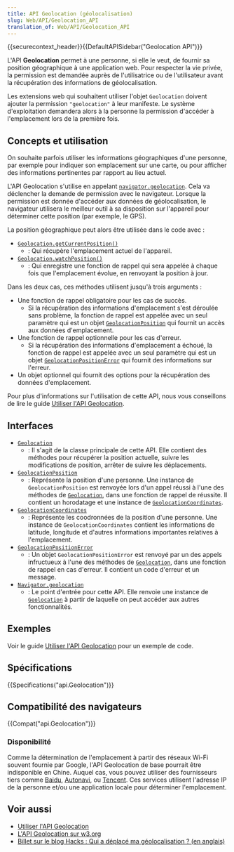 ```yaml
---
title: API Geolocation (géolocalisation)
slug: Web/API/Geolocation_API
translation_of: Web/API/Geolocation_API
---
```

{{securecontext_header}}{{DefaultAPISidebar("Geolocation API")}}

L'API **Geolocation** permet à une personne, si elle le veut, de fournir sa position géographique à une application web. Pour respecter la vie privée, la permission est demandée auprès de l'utilisatrice ou de l'utilisateur avant la récupération des informations de géolocalisation.

Les extensions web qui souhaitent utiliser l'objet `Geolocation` doivent ajouter la permission `"geolocation"` à leur manifeste. Le système d'exploitation demandera alors à la personne la permission d'accéder à l'emplacement lors de la première fois.

## Concepts et utilisation

On souhaite parfois utiliser les informations géographiques d'une personne, par exemple pour indiquer son emplacement sur une carte, ou pour afficher des informations pertinentes par rapport au lieu actuel.

L'API Geolocation s'utilise en appelant [`navigator.geolocation`](/fr/docs/Web/API/Navigator/geolocation). Cela va déclencher la demande de permission avec le navigateur. Lorsque la permission est donnée d'accéder aux données de géolocalisation, le navigateur utilisera le meilleur outil à sa disposition sur l'appareil pour déterminer cette position (par exemple, le GPS).

La position géographique peut alors être utilisée dans le code avec&nbsp;:

- [`Geolocation.getCurrentPosition()`](/fr/docs/Web/API/Geolocation/getCurrentPosition)
  - : Qui récupère l'emplacement actuel de l'appareil.
- [`Geolocation.watchPosition()`](/fr/docs/Web/API/Geolocation/watchPosition)
  - : Qui enregistre une fonction de rappel qui sera appelée à chaque fois que l'emplacement évolue, en renvoyant la position à jour.

Dans les deux cas, ces méthodes utilisent jusqu'à trois arguments&nbsp;:

- Une fonction de rappel obligatoire pour les cas de succès.
  - Si la récupération des informations d'emplacement s'est déroulée sans problème, la fonction de rappel est appelée avec un seul paramètre qui est un objet [`GeolocationPosition`](/fr/docs/Web/API/GeolocationPosition) qui fournit un accès aux données d'emplacement.
- Une fonction de rappel optionnelle pour les cas d'erreur.
  - Si la récupération des informations d'emplacement a échoué, la fonction de rappel est appelée avec un seul paramètre qui est un objet [`GeolocationPositionError`](/fr/docs/Web/API/GeolocationPositionError) qui fournit des informations sur l'erreur.
- Un objet optionnel qui fournit des options pour la récupération des données d'emplacement.

Pour plus d'informations sur l'utilisation de cette API, nous vous conseillons de lire le guide [Utiliser l'API Geolocation](/fr/docs/Web/API/Geolocation_API/Using_the_Geolocation_API).

## Interfaces

- [`Geolocation`](/fr/docs/Web/API/Geolocation)
  - : Il s'agit de la classe principale de cette API. Elle contient des méthodes pour récupérer la position actuelle, suivre les modifications de position, arrêter de suivre les déplacements.
- [`GeolocationPosition`](/fr/docs/Web/API/GeolocationPosition)
  - : Représente la position d'une personne. Une instance de `GeolocationPosition` est renvoyée lors d'un appel réussi à l'une des méthodes de [`Geolocation`](/fr/docs/Web/API/Geolocation), dans une fonction de rappel de réussite. Il contient un horodatage et une instance de [`GeolocationCoordinates`](/fr/docs/Web/API/GeolocationCoordinates).
- [`GeolocationCoordinates`](/fr/docs/Web/API/GeolocationCoordinates)
  - : Représente les coodronnées de la position d'une personne. Une instance de `GeolocationCoordinates` contient les informations de latitude, longitude et d'autres informations importantes relatives à l'emplacement.
- [`GeolocationPositionError`](/fr/docs/Web/API/GeolocationPositionError)
  - : Un objet `GeolocationPositionError` est renvoyé par un des appels infructueux à l'une des méthodes de [`Geolocation`](/fr/docs/Web/API/Geolocation), dans une fonction de rappel en cas d'erreur. Il contient un code d'erreur et un message.
- [`Navigator.geolocation`](/fr/docs/Web/API/Navigator/geolocation)
  - : Le point d'entrée pour cette API. Elle renvoie une instance de [`Geolocation`](/fr/docs/Web/API/Geolocation) à partir de laquelle on peut accéder aux autres fonctionnalités.

## Exemples

Voir le guide [Utiliser l'API Geolocation](/fr/docs/Web/API/Geolocation_API/Using_the_Geolocation_API#examples) pour un exemple de code.

## Spécifications

{{Specifications("api.Geolocation")}}

## Compatibilité des navigateurs

{{Compat("api.Geolocation")}}

### Disponibilité

Comme la détermination de l'emplacement à partir des réseaux Wi-Fi souvent fournie par Google, l'API Geolocation de base pourrait être indisponible en Chine. Auquel cas, vous pouvez utiliser des fournisseurs tiers comme [Baidu](https://lbsyun.baidu.com/index.php?title=jspopular/guide/geolocation), [Autonavi](https://lbs.amap.com/api/javascript-api/guide/services/geolocation#geolocation), ou [Tencent](https://lbs.qq.com/tool/component-geolocation.html). Ces services utilisent l'adresse IP de la personne et/ou une application locale pour déterminer l'emplacement.

## Voir aussi

- [Utiliser l'API Geolocation](/fr/docs/Web/API/Geolocation_API/Using_the_Geolocation_API)
- [L'API Geolocation sur w3.org](https://www.w3.org/TR/geolocation-API/)
- [Billet sur le blog Hacks&nbsp;: Qui a déplacé ma géolocalisation&nbsp;? (en anglais)](https://hacks.mozilla.org/2013/10/who-moved-my-geolocation/)

